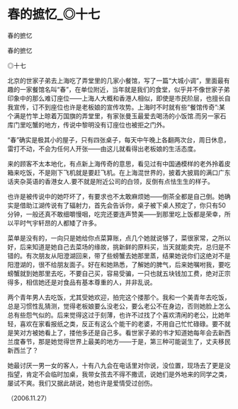 # 春的摭忆_◎十七

春的摭忆

春的摭忆

◎十七

北京的世家子弟去上海吃了弄堂里的几家小餐馆，写了一篇“大城小调”，里面最有趣的一家餐馆名叫“春”，在单位附近，当年就是我们的食堂，似乎并不像世家子弟印象中的那么难订座位——上海人大概和香港人相似，即使是市民阶层，也擅长自我宣传，订不到座位也许是老板娘的宣传攻势。上海时不时就有些“餐馆传奇”:某个满是竹竿上晾着万国旗的弄堂里，有家张曼玉最爱去喝汤的小饭馆.而另一家石库门里吃蟹的地方，传说中黎明没有订座位也被拒之门外。

“春”确实是极其小的屋子，只有四张桌子，每天中午晚上各翻两次台，周日休息，雷打不动，不会为任何人开张——由这儿就看得出老板娘的生活态度。

来的顾客不太本地化，有点新上海传奇的意思，看见过有中国通模样的老外拎着皮箱来吃饭，不是刚下飞机就是要赶飞机。在上海混世界的，披着大披肩的满口广东话夹杂英语的香港女人.要不就是附近公司的白领，反倒有点怯生生的样子。

也许是被传说中的她吓坏了，有要求也不太敢麻烦她——倒茶全都是自己倒。她确实是借助江湖传说有了辐射力，首先会告诉你，桌子被下桌人预定了，你只有50分钟，一般还真不敢细嚼慢咽，吃完还要连声赞美——到那里吃上饭都是荣幸，所以平时气宇轩昂的人都矮了许多。

菜单是没有的，一向只是她给你点菜算账，点几个她就说够了，菜很家常，之所以好，后来知道是她自己去菜场的缘故，挑新鲜的原料买，当天就能卖完，总归是不错的。有次朋友从阳澄湖回来，带了些螃蟹去她那里蒸，结果她说你们这绝对不是阳澄湖的，很不给朋友面子。好在和她熟悉，了解她的脾气，后来她嘱咐我，要吃螃蟹就到她那里去吃，不要自己买，容易受骗，一只也就五块钱加工费，绝对正宗得多，相信她还是对食品有基本尊重的人，并非乱说。

两个青年男人去吃饭，尤其受她欢迎，拍完这个搂那个。我和一个美青年去吃饭，总是习惯性乱猜测，觉得老板娘要么没老公，要么老公不在身边，否则她脸上怎么总有些怨气似的。后来觉得这过于刻薄，也许不过找了个喜欢清闲的老公，比她年轻，喜欢在家看报纸之类，反正有这么个能干的老婆，不用自己忙忙碌碌。要不就是笑对方被她看上了，搂他多还是自己多。看世家子弟的书才知道她每年会去新西兰度春节，那是她觉得世界上最美的地方——于是，第三种可能诞生了，丈夫移民新西兰了？

她最讨厌一男一女的客人，十有八九会在电话里对你说，没位置，现场去了更是没指望，肯定不会临时加桌，我带女孩去不得不撒谎，说她们是外地来的同学之类，屡试不爽。我们又据此胡说，她也许是爱情受过创伤。

（2006.11.27）